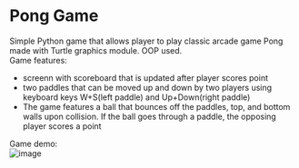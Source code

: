# Pong Game
Simple Python game that allows player to play classic arcade game Pong made with Turtle graphics module. OOP used.\
Game features:
- screenn with scoreboard that is updated after player scores point
- two paddles that can be moved up and down by two players using keyboard keys W+S(left paddle) and Up+Down(right paddle)
- The game features a ball that bounces off the paddles, top, and bottom walls upon collision. If the ball goes through a paddle, the opposing player scores a point

Game demo:\
![image](https://github.com/Qubav/Pong_Game/assets/124883831/19582e5d-4980-4655-9649-e81a54e8a5b3)
